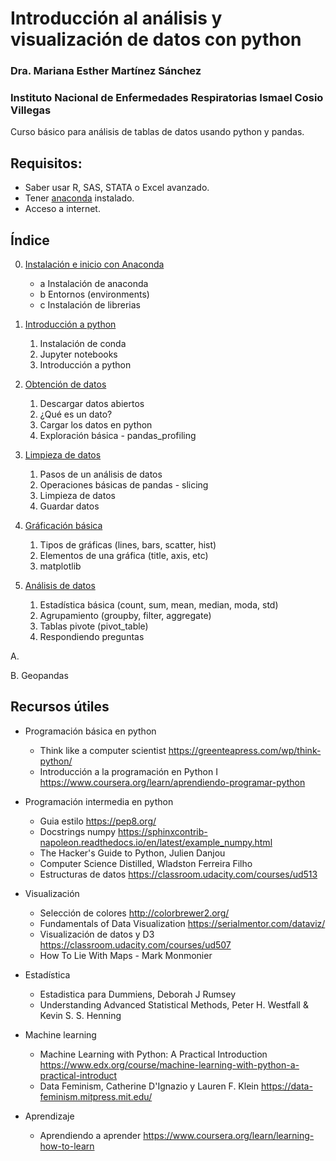 # Introducción al análisis y visualización de datos con python
### Dra. Mariana Esther Martínez Sánchez
### Instituto Nacional de Enfermedades Respiratorias Ismael Cosio Villegas

Curso básico para análisis de tablas de datos usando python y pandas.



## Requisitos:
* Saber usar R, SAS, STATA o Excel avanzado.
* Tener [anaconda](https://www.anaconda.com/distribution/) instalado.
* Acceso a internet.


## Índice

0. [Instalación e inicio con Anaconda](./CP0-Instalacion.md)
    - a Instalación de anaconda
    - b Entornos (environments)
    - c Instalación de librerias


1. [Introducción a python](./CP1-Introduccion.ipynb)
    1. Instalación de conda
    2. Jupyter notebooks
    3. Introducción a python

2. [Obtención de datos](./CP2-ObtencionLimpieza.ipynb)
    1. Descargar datos abiertos
    2. ¿Qué es un dato?
    3. Cargar los datos en python
    4. Exploración básica - pandas_profiling

3. [Limpieza de datos](./CP3-ObtencionLimpieza.ipynb)
    1. Pasos de un análisis de datos
    2. Operaciones básicas de pandas - slicing
    3. Limpieza de datos
    4. Guardar datos

4. [Gráficación básica](./CP4-Graficas.ipynb)
    1. Tipos de gráficas (lines, bars, scatter, hist)
    2. Elementos de una gráfica (title, axis, etc)
    3. matplotlib

5. [Análisis de datos](./CP5-Analisis.ipynb)
    1. Estadística básica (count, sum, mean, median, moda, std)
    2. Agrupamiento (groupby, filter, aggregate)
    3. Tablas pivote (pivot_table)
    4. Respondiendo preguntas

A.

B. Geopandas

## Recursos útiles
* Programación básica en python
    * Think like a computer scientist https://greenteapress.com/wp/think-python/
    * Introducción a la programación en Python I https://www.coursera.org/learn/aprendiendo-programar-python

* Programación intermedia en python
    * Guia estilo https://pep8.org/
    * Docstrings numpy https://sphinxcontrib-napoleon.readthedocs.io/en/latest/example_numpy.html
    * The Hacker's Guide to Python, Julien Danjou
    * Computer Science Distilled, Wladston Ferreira Filho
    * Estructuras de datos https://classroom.udacity.com/courses/ud513

* Visualización
    * Selección de colores http://colorbrewer2.org/
    * Fundamentals of Data Visualization https://serialmentor.com/dataviz/
    * Visualización de datos y D3  https://classroom.udacity.com/courses/ud507
    * How To Lie With Maps - Mark Monmonier 

* Estadística
    * Estadistica para Dummiens, Deborah J Rumsey
    * Understanding Advanced Statistical Methods,  Peter H. Westfall & Kevin S. S. Henning

* Machine learning
    * Machine Learning with Python: A Practical Introduction https://www.edx.org/course/machine-learning-with-python-a-practical-introduct
    * Data Feminism, Catherine D'Ignazio y Lauren F. Klein https://data-feminism.mitpress.mit.edu/

* Aprendizaje 
    * Aprendiendo a aprender https://www.coursera.org/learn/learning-how-to-learn
